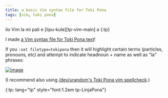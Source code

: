 ```yaml
---
title: a basic Vim syntax file for Toki Pona
tags: [vim, toki pona]
---
```


ilo Vim la mi pali e [lipu-kule][tp-vim-main] a
{:tp}

I made [a Vim syntax file for Toki Pona text][vim-syntax-tokipona]!

If you `:set filetype=tokipona` then it will highlight certain terms (particles, pronouns, etc) and attempt to indicate headnoun + name as well as "la" phrases:

[![image](https://i.imgur.com/TfkF8ztm.png)](https://i.imgur.com/TfkF8zt.png)

(I recommend also using [/dev/urandom's Toki Pona vim spellcheck](https://gitlab.com/dev_urandom/toki-pona-vim-spellcheck).)


[vim-syntax-tokipona]: https://github.com/alxndr/vim-syntax-tokipona

{:tp: lang="tp" style="font:1.2em tp-LinjaPona"}
